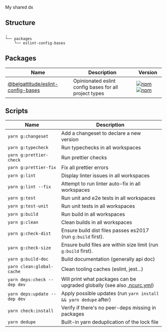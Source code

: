 My shared dx

## Structure

```
.
└── packages
    └── eslint-config-bases
```

## Packages

| Name                                  | Description                                           | Version                                                                                                                                                                                                                                                       |
|---------------------------------------|-------------------------------------------------------|---------------------------------------------------------------------------------------------------------------------------------------------------------------------------------------------------------------------------------------------------------------|
| [@belgattitude/eslint-config-bases](https://github.com/belgattitude/shared-dx/tree/main/packages/eslint-config-bases) | Opinionated eslint config bases for all project types | [![npm](https://img.shields.io/npm/v/@belgattitude/eslint-config-bases?style=for-the-badge)](https://www.npmjs.com/package/@belgattitude/eslint-config-bases) [![npm](https://img.shields.io/npm/dm/@belgattitude/eslint-config-bases?style=for-the-badge)](https://www.npmjs.com/package/@belgattitude/eslint-config-bases?activeTab=versions) |


## Scripts

| Name                         | Description                                                                                                                          |
| ---------------------------- | ------------------------------------------------------------------------------------------------------------------------------------ |
| `yarn g:changeset`           | Add a changeset to declare a new version                                                                                             |
| `yarn g:typecheck`           | Run typechecks in all workspaces                                                                                                     |
| `yarn g:prettier-check`      | Run prettier checks                                                                                                                  |
| `yarn g:prettier-fix`        | Fix all prettier errors                                                                                                              |
| `yarn g:lint`                | Display linter issues in all workspaces                                                                                              |
| `yarn g:lint --fix`          | Attempt to run linter auto-fix in all workspaces                                                                                     |
| `yarn g:test`                | Run unit and e2e tests in all workspaces                                                                                             |
| `yarn g:test-unit`           | Run unit tests in all workspaces                                                                                                     |
| `yarn g:build`               | Run build in all workspaces                                                                                                          |
| `yarn g:clean`               | Clean builds in all workspaces                                                                                                       |
| `yarn g:check-dist`          | Ensure build dist files passes es2017 (run `g:build` first).                                                                         |
| `yarn g:check-size`          | Ensure build files are within size limit (run `g:build` first).                                                                      |
| `yarn g:build-doc`           | Build documentation (generally api doc)                                                                                              |
| `yarn clean:global-cache`    | Clean tooling caches (eslint, jest...)                                                                                               |
| `yarn deps:check --dep dev`  | Will print what packages can be upgraded globally (see also [.ncurc.yml](https://github.com/sortlist/packages/blob/main/.ncurc.yml)) |
| `yarn deps:update --dep dev` | Apply possible updates (run `yarn install && yarn dedupe` after)                                                                     |
| `yarn check:install`         | Verify if there's no peer-deps missing in packages                                                                                   |
| `yarn dedupe`                | Built-in yarn deduplication of the lock file                                                                                         |
